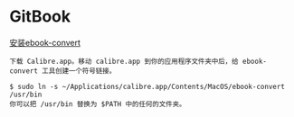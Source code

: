 # GitBook
[安装ebook-convert](https://chrisniael.gitbooks.io/gitbook-documentation/content/build/ebookconvert.html)
	
	下载 Calibre.app。移动 calibre.app 到你的应用程序文件夹中后，给 ebook-convert 工具创建一个符号链接。

	$ sudo ln -s ~/Applications/calibre.app/Contents/MacOS/ebook-convert /usr/bin
	你可以把 /usr/bin 替换为 $PATH 中的任何的文件夹。